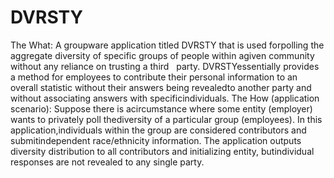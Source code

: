 # DVRSTY
The​ ​What: A​ ​groupware​ ​application​ ​titled​ ​​DVRSTY​​ ​that​ ​is​ ​used​ ​for​ ​polling​ ​the​ ​aggregate​ ​diversity​ ​of specific​ ​groups​ ​of​ ​people​ ​within​ ​a​ ​given​ ​community​ ​​without any​ ​reliance​ ​on​ ​trusting​ ​a​ ​third ​ ​​ party.​ ​DVRSTY​ ​essentially​ ​provides​ ​a​ ​method​ ​for​ ​employees​ ​to​ ​contribute​ ​their​ ​personal information​ ​to​ ​an​ ​overall​ ​statistic​ ​without​ ​their​ ​answers​ ​being​ ​revealed​ ​to​ ​another​ ​party​ ​and without​ ​associating​ ​answers​ ​with​ ​specific​ ​individuals. The​ ​How​ ​(application​ ​scenario): Suppose​ ​there​ ​is​ ​a​ ​circumstance​ ​where​ ​some​ ​entity​ ​(employer)​ ​wants​ ​to​ ​privately​ ​poll the​ ​diversity​ ​of​ ​a​ ​particular​ ​group​ ​(employees).​ ​In​ ​this​ ​application,​ ​individuals​ ​within​ ​the​ ​group are​ ​considered​ ​contributors​ ​and​ ​submit​ ​independent​ ​race/ethnicity​ ​information.​ ​The application​ ​outputs​ ​diversity​ ​distribution​ ​to​ ​all​ ​contributors​ ​and​ ​initializing​ ​entity,​ ​but​ ​individual responses​ ​are​ ​not​ ​revealed​ ​to​ ​any​ ​single​ ​party.

